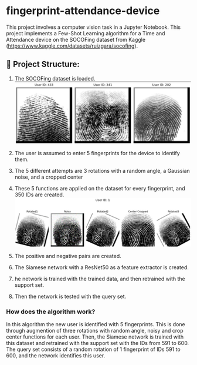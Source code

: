 # fingerprint-attendance-device

This project involves a computer vision task in a Jupyter Notebook. This project implements a Few-Shot Learning algorithm for a Time and Attendance device on the SOCOFing dataset from Kaggle (https://www.kaggle.com/datasets/ruizgara/socofing).

## 📁 Project Structure:

1. The SOCOFing dataset is loaded.
![Examples](https://github.com/PariyaKhalili/fingerprint-attendance-device/blob/main/images/image%201.jpg)

2. The user is assumed to enter 5 fingerprints for the device to identify them.
3. The 5 different attempts are 3 rotations with a random angle, a Gaussian noise, and a cropped center
4. These 5 functions are applied on the dataset for every fingerprint, and 350 IDs are created.
![Examples](https://github.com/PariyaKhalili/fingerprint-attendance-device/blob/main/images/image%202.jpg)

5. The positive and negative pairs are created.
6. The Siamese network with a ResNet50 as a feature extractor is created.
7. he network is trained with the trained data, and then retrained with the support set.
8. Then the network is tested with the query set.

### How does the algorithm work?
In this algorithm the new user is identified with 5 fingerprints. This is done through augmention of three rotations with random angle, noisy and crop center functions for each user.
Then, the Siamese network is trained with this dataset and retrained with the support set with the IDs from 591 to 600.
The query set consists of a random rotation of 1 fingerprint of IDs 591 to 600, and the network identifies this user.


